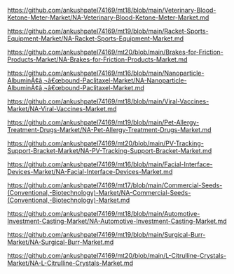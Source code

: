 <p><a href="https://github.com/ankushpatel74169/mt18/blob/main/Veterinary-Blood-Ketone-Meter-Market/NA-Veterinary-Blood-Ketone-Meter-Market.md">https://github.com/ankushpatel74169/mt18/blob/main/Veterinary-Blood-Ketone-Meter-Market/NA-Veterinary-Blood-Ketone-Meter-Market.md</a></p><p><a href="https://github.com/ankushpatel74169/mt19/blob/main/Racket-Sports-Equipment-Market/NA-Racket-Sports-Equipment-Market.md">https://github.com/ankushpatel74169/mt19/blob/main/Racket-Sports-Equipment-Market/NA-Racket-Sports-Equipment-Market.md</a></p><p><a href="https://github.com/ankushpatel74169/mt20/blob/main/Brakes-for-Friction-Products-Market/NA-Brakes-for-Friction-Products-Market.md">https://github.com/ankushpatel74169/mt20/blob/main/Brakes-for-Friction-Products-Market/NA-Brakes-for-Friction-Products-Market.md</a></p><p><a href="https://github.com/ankushpatel74169/mt16/blob/main/Nanoparticle-AlbuminÃ¢â‚¬â€œbound-Paclitaxel-Market/NA-Nanoparticle-AlbuminÃ¢â‚¬â€œbound-Paclitaxel-Market.md">https://github.com/ankushpatel74169/mt16/blob/main/Nanoparticle-AlbuminÃ¢â‚¬â€œbound-Paclitaxel-Market/NA-Nanoparticle-AlbuminÃ¢â‚¬â€œbound-Paclitaxel-Market.md</a></p><p><a href="https://github.com/ankushpatel74169/mt18/blob/main/Viral-Vaccines-Market/NA-Viral-Vaccines-Market.md">https://github.com/ankushpatel74169/mt18/blob/main/Viral-Vaccines-Market/NA-Viral-Vaccines-Market.md</a></p><p><a href="https://github.com/ankushpatel74169/mt19/blob/main/Pet-Allergy-Treatment-Drugs-Market/NA-Pet-Allergy-Treatment-Drugs-Market.md">https://github.com/ankushpatel74169/mt19/blob/main/Pet-Allergy-Treatment-Drugs-Market/NA-Pet-Allergy-Treatment-Drugs-Market.md</a></p><p><a href="https://github.com/ankushpatel74169/mt20/blob/main/PV-Tracking-Support-Bracket-Market/NA-PV-Tracking-Support-Bracket-Market.md">https://github.com/ankushpatel74169/mt20/blob/main/PV-Tracking-Support-Bracket-Market/NA-PV-Tracking-Support-Bracket-Market.md</a></p><p><a href="https://github.com/ankushpatel74169/mt16/blob/main/Facial-Interface-Devices-Market/NA-Facial-Interface-Devices-Market.md">https://github.com/ankushpatel74169/mt16/blob/main/Facial-Interface-Devices-Market/NA-Facial-Interface-Devices-Market.md</a></p><p><a href="https://github.com/ankushpatel74169/mt17/blob/main/Commercial-Seeds-(Conventional,-Biotechnology)-Market/NA-Commercial-Seeds-(Conventional,-Biotechnology)-Market.md">https://github.com/ankushpatel74169/mt17/blob/main/Commercial-Seeds-(Conventional,-Biotechnology)-Market/NA-Commercial-Seeds-(Conventional,-Biotechnology)-Market.md</a></p><p><a href="https://github.com/ankushpatel74169/mt18/blob/main/Automotive-Investment-Casting-Market/NA-Automotive-Investment-Casting-Market.md">https://github.com/ankushpatel74169/mt18/blob/main/Automotive-Investment-Casting-Market/NA-Automotive-Investment-Casting-Market.md</a></p><p><a href="https://github.com/ankushpatel74169/mt19/blob/main/Surgical-Burr-Market/NA-Surgical-Burr-Market.md">https://github.com/ankushpatel74169/mt19/blob/main/Surgical-Burr-Market/NA-Surgical-Burr-Market.md</a></p><p><a href="https://github.com/ankushpatel74169/mt20/blob/main/L-Citrulline-Crystals-Market/NA-L-Citrulline-Crystals-Market.md">https://github.com/ankushpatel74169/mt20/blob/main/L-Citrulline-Crystals-Market/NA-L-Citrulline-Crystals-Market.md</a></p>
